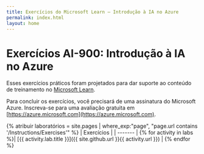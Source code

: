 ```yaml
---
title: Exercícios do Microsoft Learn — Introdução à IA no Azure
permalink: index.html
layout: home
---
```


# Exercícios AI-900: Introdução à IA no Azure

Esses exercícios práticos foram projetados para dar suporte ao conteúdo de treinamento no [Microsoft Learn](https://docs.microsoft.com/training/).

Para concluir os exercícios, você precisará de uma assinatura do Microsoft Azure. Inscreva-se para uma avaliação gratuita em [https://azure.microsoft.com](https://azure.microsoft.com).

{% atribuir laboratórios = site.pages | where_exp:"page", "page.url contains '/Instructions/Exercises'" %}
| Exercícios |
| ------- | 
{% for activity in labs  %}| [{{ activity.lab.title }}]({{ site.github.url }}{{ activity.url }}) |
{% endfor %}
